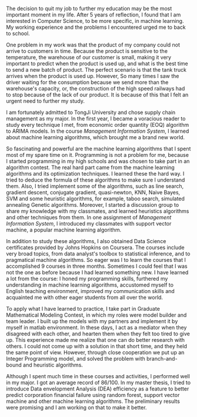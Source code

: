 The decision to quit my job to further my education may be the most important moment in my life. After 5 years of reflection, I found that I am interested in Computer Science, to be more specific, in machine learning. My working experience and the problems I encountered urged me to back to school.

One problem in my work was that the product of my company could not arrive to customers in time. Because the product is sensitive to the temperature, the warehouse of our customer is small, making it very important to predict when the product is used up, and what is the best time to send a new batch of product. The perfect scenario is that the tank truck arrives when the product is used up. However, So many times I saw the driver waiting for the consumption because we send more than the warehouse's capacity, or, the construction of the high speed railways had to stop because of the lack of our product. It is because of this that I felt an urgent need to further my study.

I am fortunately admitted to TongJi University and chose supply chain management as my major. In the first year, I became a voracious reader to study every technique I met, from economic order quantity (EOQ) algorithm to ARIMA models. In the course *Management Information System*, I learned about machine learning algorithms, which brought me a brand new world.

So fascinating and powerful are the machine learning algorithms that I spent most of my spare time on it. Programming is not a problem for me, because I started programming in my high schools and was chosen to take part in an algorithm contest. The real hard part came from the machine learning algorithms and its optimization techniques. I learned these the hard way. I tried to deduce the formula of these algorithms to make sure I understand them. Also, I tried implement some of the algorithms, such as line search, gradient descent, conjugate gradient, quasi-newton, KNN, Naive Bayes, SVM and some heuristic algorithms, for example, taboo search, simulated annealing Genetic algorithms. Moreover, I started a discussion group to share my knowledge with my classmates, and learned heuristics algorithms and other techniques from them. In one assignment of *Management Information System*, I introduced my classmates with support vector machine, a popular machine learning algorithm.


In addition to study these algorithms, I also obtained Data Science certificates provided by Johns Hopkins on Coursera. The courses include very broad topics, from data analyst's toolbox to statistical inference, and to pragmatical machine algorithms. So eager was I to learn the courses that I accomplished 9 courses in three months. Sometimes I could feel that I was not the one as before because I had learned something new. I have learned a lot from the course: I honed my programming skills, furthered my understanding in machine learning algorithms, accustomed myself to English teaching environment, improved my communication skills and acquainted me with other eager students from all over the world.

To apply what I have learned to practice, I take part in Graduate Mathematical Modeling Contest, in which my roles were model builder and team leader. I built up the models with my partners and implement it by myself in matlab environment.  In these days, I act as a mediator when they disagreed with each other, and hearten them when they felt too tired to give up. This experience made me realize that one can do better research with others. I could not come up with a solution in that short time, and they held the same point of view. However, through close cooperation we put up an Integer Programming model, and solved the problem with branch-and-bound and heuristic algorithms.

Although I spent much time in these courses and activities, I performed well in my major. I got an average record of 86/100. In my master thesis, I tried to introduce Data envelopment Analysis (DEA) efficiency as a feature to better predict corporation financial failure using random forest, support vector machine and other machine learning algorithms. The preliminary results were promising and I am working on that to make it better.

